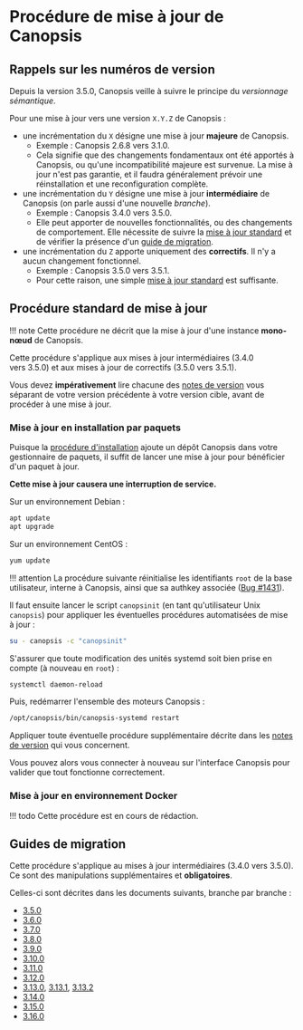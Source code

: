 # Procédure de mise à jour de Canopsis

## Rappels sur les numéros de version

Depuis la version 3.5.0, Canopsis veille à suivre le principe du *versionnage sémantique*.

Pour une mise à jour vers une version `X.Y.Z` de Canopsis :

*  une incrémentation du `X` désigne une mise à jour **majeure** de Canopsis.
    *  Exemple : Canopsis 2.6.8 vers 3.1.0.
    *  Cela signifie que des changements fondamentaux ont été apportés à Canopsis, ou qu'une incompatibilité majeure est survenue. La mise à jour n'est pas garantie, et il faudra généralement prévoir une réinstallation et une reconfiguration complète.
*  une incrémentation du `Y` désigne une mise à jour **intermédiaire** de Canopsis (on parle aussi d'une nouvelle *branche*).
    *  Exemple : Canopsis 3.4.0 vers 3.5.0.
    *  Elle peut apporter de nouvelles fonctionnalités, ou des changements de comportement. Elle nécessite de suivre la [mise à jour standard](#procedure-standard-de-mise-a-jour) et de vérifier la présence d'un [guide de migration](#guides-de-migration).
*  une incrémentation du `Z` apporte uniquement des **correctifs**. Il n'y a aucun changement fonctionnel.
    *  Exemple : Canopsis 3.5.0 vers 3.5.1.
    *  Pour cette raison, une simple [mise à jour standard](#procedure-standard-de-mise-a-jour) est suffisante.

## Procédure standard de mise à jour

!!! note
    Cette procédure ne décrit que la mise à jour d'une instance **mono-nœud** de Canopsis.

Cette procédure s'applique aux mises à jour intermédiaires (3.4.0 vers 3.5.0) et aux mises à jour de correctifs (3.5.0 vers 3.5.1).

Vous devez **impérativement** lire chacune des [notes de version](../../notes-de-version/index.md) vous séparant de votre version précédente à votre version cible, avant de procéder à une mise à jour.

### Mise à jour en installation par paquets

Puisque la [procédure d'installation](../installation/index.md) ajoute un dépôt Canopsis dans votre gestionnaire de paquets, il suffit de lancer une mise à jour pour bénéficier d'un paquet à jour.

**Cette mise à jour causera une interruption de service.**

Sur un environnement Debian :
```sh
apt update
apt upgrade
```

Sur un environnement CentOS :
```sh
yum update
```

!!! attention
    La procédure suivante réinitialise les identifiants `root` de la base utilisateur, interne à Canopsis, ainsi que sa authkey associée ([Bug #1431](https://git.canopsis.net/canopsis/canopsis/issues/1431)).

Il faut ensuite lancer le script `canopsinit` (en tant qu'utilisateur Unix `canopsis`) pour appliquer les éventuelles procédures automatisées de mise à jour :
```sh
su - canopsis -c "canopsinit"
```

S'assurer que toute modification des unités systemd soit bien prise en compte (à nouveau en `root`) :
```sh
systemctl daemon-reload
```

Puis, redémarrer l'ensemble des moteurs Canopsis :
```sh
/opt/canopsis/bin/canopsis-systemd restart
```

Appliquer toute éventuelle procédure supplémentaire décrite dans les [notes de version](../../notes-de-version/index.md) qui vous concernent.

Vous pouvez alors vous connecter à nouveau sur l'interface Canopsis pour valider que tout fonctionne correctement.

### Mise à jour en environnement Docker

!!! todo
    Cette procédure est en cours de rédaction.

## Guides de migration

Cette procédure s'applique au mises à jour intermédiaires (3.4.0 vers 3.5.0). Ce sont des manipulations supplémentaires et **obligatoires**.

Celles-ci sont décrites dans les documents suivants, branche par branche :

*  [3.5.0](../../notes-de-version/3.5.0.md)
*  [3.6.0](../../notes-de-version/3.6.0.md)
*  [3.7.0](../../notes-de-version/3.7.0.md)
*  [3.8.0](../../notes-de-version/3.8.0.md)
*  [3.9.0](../../notes-de-version/3.9.0.md)
*  [3.10.0](../../notes-de-version/3.10.0.md)
*  [3.11.0](../../notes-de-version/3.11.0.md)
*  [3.12.0](../../notes-de-version/3.12.0.md)
*  [3.13.0](../../notes-de-version/3.13.0.md), [3.13.1](../../notes-de-version/3.13.1.md), [3.13.2](../../notes-de-version/3.13.2.md)
*  [3.14.0](../../notes-de-version/3.14.0.md)
*  [3.15.0](../../notes-de-version/3.15.0.md)
*  [3.16.0](../../notes-de-version/3.16.0.md)
